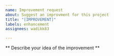 ```yaml
---
name: Improvement request
about: Suggest an improvment for this project
title: "[IMPROVEMENT]"
labels: enhancement
assignees: wadikk83

---
```


** Describe your idea of the improvement **